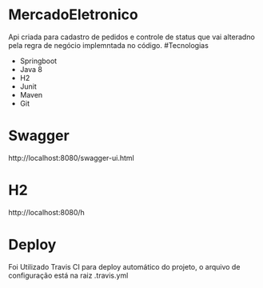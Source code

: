 # MercadoEletronico
Api criada para cadastro de pedidos e controle de status que vai alteradno pela regra de negócio implemntada no código. 
#Tecnologias
* Springboot
* Java 8
* H2
* Junit
* Maven
* Git

# Swagger
http://localhost:8080/swagger-ui.html
# H2
http://localhost:8080/h
# Deploy
Foi Utilizado Travis CI para deploy automático do projeto, o arquivo de configuração está na raiz .travis.yml





